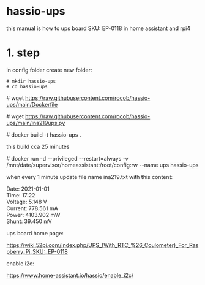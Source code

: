 # hassio-ups
this manual is how to ups board SKU: EP-0118 in home assistant and rpi4

# 1. step
in config folder create new folder:

```# mkdir hassio-ups```<br>
```# cd hassio-ups```

\# wget https://raw.githubusercontent.com/rocob/hassio-ups/main/Dockerfile

\# wget https://raw.githubusercontent.com/rocob/hassio-ups/main/ina219ups.py

\# docker build -t hassio-ups .

this build cca 25 minutes

\# docker run -d --privileged --restart=always -v /mnt/date/supervisor/homeassistant:/root/config:rw --name ups hassio-ups

when every 1 minute update file name ina219.txt with this content:

Date: 2021-01-01<br>
Time: 17:22<br>
Voltage: 5.148 V<br>
Current: 778.561 mA<br>
Power: 4103.902 mW<br>
Shunt: 39.450 mV<br>

ups board home page:

https://wiki.52pi.com/index.php/UPS_(With_RTC_%26_Coulometer)_For_Raspberry_Pi_SKU:_EP-0118

enable i2c:

https://www.home-assistant.io/hassio/enable_i2c/

